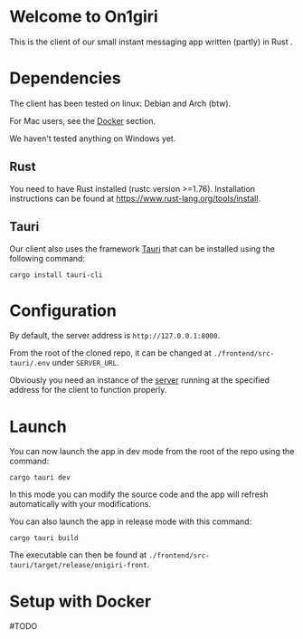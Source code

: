 # Welcome to On1giri

This is the client of our small instant messaging app written (partly) in Rust .

# Dependencies

The client has been tested on linux: Debian and Arch (btw).

For Mac users, see the [Docker](#setup-with-docker) section.

We haven't tested anything on Windows yet.

## Rust

You need to have Rust installed (rustc version >=1.76). Installation instructions can be found at https://www.rust-lang.org/tools/install.

## Tauri

Our client also uses the framework [Tauri](https://tauri.app) that can be installed using the following command: 

`cargo install tauri-cli`

# Configuration

By default, the server address is `http://127.0.0.1:8000`.

From the root of the cloned repo, it can be changed at `./frontend/src-tauri/.env` under `SERVER_URL`.

Obviously you need an instance of the [server](https://github.com/54giri-studios/on1giri_server.git) running at the specified address for the client to function properly.

# Launch

You can now launch the app in dev mode from the root of the repo using the command:

`cargo tauri dev`

In this mode you can modify the source code and the app will refresh automatically with your modifications.

You can also launch the app in release mode with this command:

`cargo tauri build`

The executable can then be found at `./frontend/src-tauri/target/release/onigiri-front`.

# Setup with Docker

#TODO
